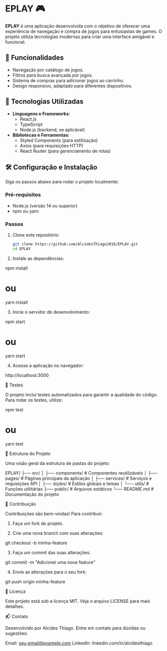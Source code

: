 # EPLAY 🎮

**EPLAY** é uma aplicação desenvolvida com o objetivo de oferecer uma experiência de navegação e compra de jogos para entusiastas de games. O projeto utiliza tecnologias modernas para criar uma interface amigável e funcional.

## 📝 Funcionalidades

- Navegação por catálogo de jogos.
- Filtros para busca avançada por jogos.
- Sistema de compras para adicionar jogos ao carrinho.
- Design responsivo, adaptado para diferentes dispositivos.

## 🚀 Tecnologias Utilizadas

- **Linguagens e Frameworks**:
  - React.js
  - TypeScript
  - Node.js (backend, se aplicável)
- **Bibliotecas e Ferramentas**:
  - Styled Components (para estilização)
  - Axios (para requisições HTTP)
  - React Router (para gerenciamento de rotas)

## 🛠️ Configuração e Instalação

Siga os passos abaixo para rodar o projeto localmente:

### Pré-requisitos

- Node.js (versão 14 ou superior)
- npm ou yarn

### Passos

1. Clone este repositório:

   ```bash
   git clone https://github.com/AlcidesThiago2016/EPLAY.git
   cd EPLAY
   ```

2. Instale as dependências:

npm install

# ou

yarn install

3. Inicie o servidor de desenvolvimento:

npm start

# ou

yarn start

4. Acesse a aplicação no navegador:

http://localhost:3000

🧪 Testes

O projeto inclui testes automatizados para garantir a qualidade do código. Para rodar os testes, utilize:

npm test

# ou

yarn test

📂 Estrutura do Projeto

Uma visão geral da estrutura de pastas do projeto:

EPLAY/
├── src/
│   ├── components/    # Componentes reutilizáveis
│   ├── pages/         # Páginas principais da aplicação
│   ├── services/      # Serviços e requisições API
│   ├── styles/        # Estilos globais e temas
│   └── utils/         # Funções utilitárias
├── public/            # Arquivos estáticos
└── README.md          # Documentação do projeto

🤝 Contribuição

Contribuições são bem-vindas! Para contribuir:

1. Faça um fork do projeto.

2. Crie uma nova branch com suas alterações:

git checkout -b minha-feature

3. Faça um commit das suas alterações:

git commit -m "Adicionei uma nova feature"

4. Envie as alterações para o seu fork:

git push origin minha-feature

📜 Licença

Este projeto está sob a licença MIT. Veja o arquivo LICENSE para mais detalhes.

📬 Contato

Desenvolvido por Alcides Thiago. Entre em contato para dúvidas ou sugestões:

Email: seu-email@example.com
LinkedIn: linkedin.com/in/alcidesthiago
